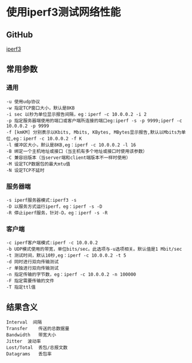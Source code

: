 # 使用iperf3测试网络性能

## GitHub

[iperf3](https://github.com/esnet/iperf)

## 常用参数

### 通用

```
-u 使用udp协议
-w 指定TCP窗口大小，默认是8KB
-i sec 以秒为单位显示报告间隔，eg：iperf -c 10.0.0.2 -i 2
-p 指定服务器端使用的端口或客户端所连接的端口eg:iperf -s -p 9999;iperf -c 10.0.0.2 -p 9999
-f [kmKM] 分别表示以Kbits, Mbits, KBytes, MBytes显示报告,默认以Mbits为单位,eg：iperf -c 10.0.0.2 -f K
-l 缓冲区大小，默认是8KB,eg：iperf -c 10.0.0.2 -l 16
-B 绑定一个主机地址或接口（当主机有多个地址或接口时使用该参数）
-C 兼容旧版本（当server端和client端版本不一样时使用）
-M 设定TCP数据包的最大mtu值
-N 设定TCP不延时
```

### 服务器端

```
-s iperf服务器模式:iperf3 -s
-D 以服务方式运行iperf，eg：iperf -s -D
-R 停止iperf服务，针对-D，eg：iperf -s -R
```

### 客户端

```
-c iperf客户端模式:iperf -c 10.0.0.2
-b UDP模式使用的带宽，单位bits/sec。此选项与-u选项相关。默认值是1 Mbit/sec
-t 测试时间，默认10秒,eg：iperf -c 10.0.0.2 -t 5
-d 同时进行双向传输测试
-r 单独进行双向传输测试
-n 指定传输的字节数，eg：iperf -c 10.0.0.2 -n 100000
-F 指定需要传输的文件
-T 指定ttl值
```

## 结果含义

```
Interval  间隔   
Transfer    传送的总数据量   
Bandwidth   带宽大小    
Jitter  波动率
Lost/Total  丢包/总报文数
Datagrams   丢包率
```
